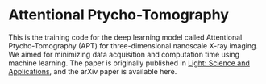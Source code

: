 # Attentional Ptycho-Tomography
This is the training code for the deep learning model called Attentional Ptycho-Tomography (APT) for three-dimensional nanoscale X-ray imaging. We aimed for minimizing data acquisition and computation time using machine learning. The paper is originally published in <a href="[url](https://www.nature.com/articles/s41377-023-01181-8)">Light: Science and Applications</a>, and the arXiv paper is available here.

